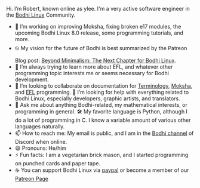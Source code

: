 Hi. I’m Robert, known online as ylee. I'm a very active software engineer in the [Bodhi Linux](https://www.bodhilinux.com/) Community. 

- 🔭 I’m working on improving Moksha, fixing broken e17 modules, the upcoming Bodhi Linux 8.0 release, some programming tutorials, and more.
- ࿊ My vision for the future of Bodhi is best summarized by the Patreon Blog post: [Beyond Minimalism: The Next Chapter for Bodhi Linux](https://www.patreon.com/posts/beyond-next-for-121369032).
- 🌱 I’m always trying to learn more about EFL, and whatever other programming topic interests me or seems necessary for Bodhi development.
- 👯 I’m looking to collaborate on documentation for [Terminology](https://www.enlightenment.org/about-terminology.md), [Moksha](http://www.bodhilinux.com/moksha-desktop/), and [EFL](https://www.enlightenment.org/develop/legacy/api/c/start) programming.
🤔 I’m looking for help with everything related to Bodhi Linux, especially developers, graphic artists, and translators.
- 💬 Ask me about anything Bodhi-related, my mathematical interests, or programming in general.
🛠 My favorite language is Python, although I do a lot of programming in C. I know a variable amount of various other languages naturally.
- 📫 How to reach me: My email is public, and I am in the [Bodhi channel](https://discord.com/invite/pvB7MSf) of Discord when online.
- 😄 Pronouns: He/him
- ⚡ Fun facts: I am a vegetarian brick mason, and I started programming on punched cards and paper tape.
- ☕ You can support Bodhi Linux via [paypal](https://www.paypal.me/rbtylee) or become a member of our [Patreon Page](https://www.patreon.com/bodhilinux)
<!--
**rbtylee/rbtylee** is a ✨ _special_ ✨ repository because its `README.md` (this file) appears on your GitHub profile.

Here are some ideas to get you started:

- 🔭 I’m currently working on ...
- 🌱 I’m currently learning ...
- 👯 I’m looking to collaborate on ...
- 🤔 I’m looking for help with ...
- 💬 Ask me about ...
- 📫 How to reach me: ...
- 😄 Pronouns: ...
- ⚡ Fun fact: ...
-->
